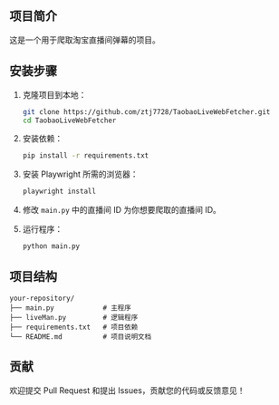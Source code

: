 ## 项目简介
这是一个用于爬取淘宝直播间弹幕的项目。

## 安装步骤

1. 克隆项目到本地：
   ```bash
   git clone https://github.com/ztj7728/TaobaoLiveWebFetcher.git
   cd TaobaoLiveWebFetcher
   ```

2. 安装依赖：
   ```bash
   pip install -r requirements.txt
   ```

3. 安装 Playwright 所需的浏览器：
   ```bash
   playwright install
   ```

4. 修改 `main.py` 中的直播间 ID 为你想要爬取的直播间 ID。

5. 运行程序：
   ```bash
   python main.py
   ```

## 项目结构
```
your-repository/
├── main.py            # 主程序
├── liveMan.py         # 逻辑程序
├── requirements.txt   # 项目依赖
└── README.md          # 项目说明文档
```

## 贡献

欢迎提交 Pull Request 和提出 Issues，贡献您的代码或反馈意见！
